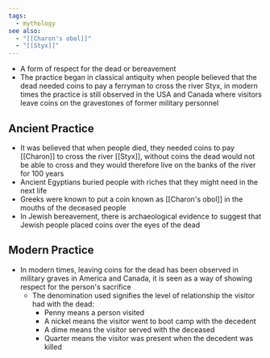 ```yaml
---
tags:
  - mythology
see also:
  - "[[Charon's obol]]"
  - "[[Styx]]"
---
```

- A form of respect for the dead or bereavement
- The practice began in classical antiquity when people believed that the dead needed coins to pay a ferryman to cross the river Styx, in modern times the practice is still observed in the USA and Canada where visitors leave coins on the gravestones of former military personnel

## Ancient Practice

- It was believed that when people died, they needed coins to pay [[Charon]] to cross the river [[Styx]], without coins the dead would not be able to cross and they would therefore live on the banks of the river for 100 years
- Ancient Egyptians buried people with riches that they might need in the next life
- Greeks were known to put a coin known as [[Charon's obol]] in the mouths of the deceased people
- In Jewish bereavement, there is archaeological evidence to suggest that Jewish people placed coins over the eyes of the dead

## Modern Practice

- In modern times, leaving coins for the dead has been observed in military graves in America and Canada, it is seen as a way of showing respect for the person's sacrifice
  - The denomination used signifies the level of relationship the visitor had with the dead:
    - Penny means a person visited
    - A nickel means the visitor went to boot camp with the decedent
    - A dime means the visitor served with the deceased
    - Quarter means the visitor was present when the decedent was killed
